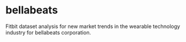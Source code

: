 # bellabeats
Fitbit dataset analysis for new market trends in the wearable technology industry for bellabeats corporation.

